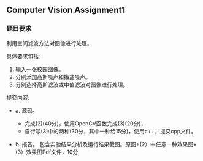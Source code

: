 ## Computer Vision Assignment1

### 题目要求

利用空间滤波方法对图像进行处理。

具体要求包括:

1. 输入一张校园图像。
2. 分别添加高斯噪声和椒盐噪声。
3. 分别选择高斯滤波或中值滤波对图像进行处理。

提交内容:

+ a. 源码。

  + 完成(2)(40分)，使用OpenCV函数完成(3)(20分)，
  + 自行写(3)中的两种(30分，其中一种给15分)，使用c++，提交cpp文件。
+ b. 报告。
  包含实验结果分析及运行结果截图。原图+(2）中任意一种效果图+(3）效果图Pdf文件，10分
